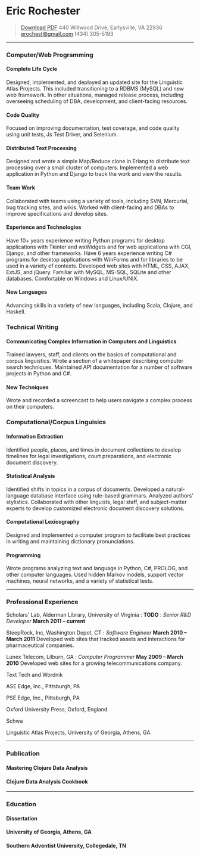 # Eric Rochester

> [Download PDF](resume.pdf)
> 440 Willwood Drive, Earlysville, VA 22936
> [erochest@gmail.com](mailto:erochest@gmail.com)
> (434) 305-5193

---

### Computer/Web Programming

#### Complete Life Cycle

Designed, implemented, and deployed an updated site for the Linguistic
Atlas Projects. This included transitioning to a RDBMS (MySQL) and new
web framework. In other situations, managed release process, including
overseeing scheduling of DBA, development, and client-facing
resources.

#### Code Quality

Focused on improving documentation, test coverage, and code quality
using unit tests, Js Test Driver, and Selenium.

#### Distributed Text Processing

Designed and wrote a simple Map/Reduce clone in Erlang to distribute
text processing over a small cluster of computers. Implemented a web
application in Python and Django to track the work and view the
results.

#### Team Work

Collaborated with teams using a variety of tools, including SVN,
Mercurial, bug tracking sites, and wikis. Worked with client-facing
and DBAs to improve specifications and develop sites.

#### Experience and Technologies

Have 10+ years experience writing Python programs for desktop
applications with Tkinter and wxWidgets and for web applications with
CGI, Django, and other frameworks. Have 6 years experience writing C#
programs for desktop applications with WinForms and for libraries to
be used in a variety of contexts. Developed web sites with HTML, CSS,
AJAX, ExtJS, and jQuery. Familiar with MySQL, MS-SQL, SQLite and other
databases. Comfortable on Windows and Linux/UNIX.

#### New Languages

Advancing skills in a variety of new languages, including Scala,
Clojure, and Haskell.

### Technical Writing

#### Communicating Complex Information in Computers and Linguistics

Trained lawyers, staff, and clients on the basics of computational and
corpus linguistics. Wrote a section of a whitepaper describing
computer search techniques. Maintained API documentation for a number
of software projects in Python and C#.

#### New Techniques

Wrote and recorded a screencast to help users navigate a complex
process on their computers.

### Computational/Corpus Linguisics

#### Information Extraction

Identified people, places, and times in document collections to
develop timelines for legal investigations, court preparations, and
electronic document discovery.

#### Statistical Analysis

Identified shifts in topics in a corpus of documents. Developed a
natural-language database interface using rule-based
grammars. Analyzed authors' stylistics. Collaborated with other
linguists, legal staff, and subject-matter experts to develop
customized electronic document discovery solutions.

#### Computational Lexicography

Designed and implemented a computer program to facilitate best
practices in writing and maintaining dictionary pronunciations.

#### Programming

Wrote programs analyzing text and language in Python, C#, PROLOG, and
other computer languages. Used hidden Markov models, support vector
machines, neural networks, and a variety of statistical tests.

---

### Professional Experience

Scholars' Lab, Alderman Library, University of Virginia
: **TODO**
: *Senior R&D Developer*
    **March 2011 – current**

SteepRock, Inc, Washington Depot, CT
: *Software Engineer*
    **March 2010 – March 2011**
    Developed web sites that tracked assets and interactions for
    pharmaceutical companies.

Lunex Telecom, Lilburn, GA
: *Computer Programmer*
    **May 2009 – March 2010**
    Developed web sites for a growing telecommunications company.

Text Tech and Wordnik

ASE Edge, Inc., Pittsburgh, PA

PSE Edge, Inc., Pittsburgh, PA

Oxford University Press, Oxford, England

Schwa

Linguistic Atlas Projects, University of Georgia, Athens, GA

---

### Publication

#### Mastering Clojure Data Analysis

#### Clojure Data Analysis Cookbook

---

### Education

#### Dissertation

#### University of Georgia, Athens, GA

#### Southern Adventist University, Collegedale, TN
